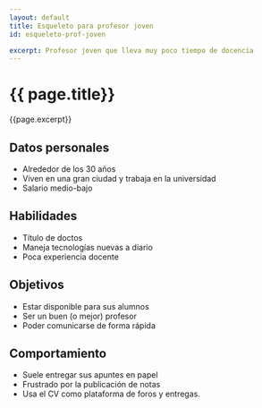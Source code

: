 ```yaml
---
layout: default
title: Esqueleto para profesor joven
id: esqueleto-prof-joven

excerpt: Profesor joven que lleva muy poco tiempo de docencia
---
```


# {{ page.title}}

{{page.excerpt}}

## Datos personales

+ Alrededor de los 30 años
+ Viven en una gran ciudad y trabaja en la universidad
+ Salario medio-bajo

## Habilidades

+ Título de doctos
+ Maneja tecnologías nuevas a diario
+ Poca experiencia docente

## Objetivos

+ Estar disponible para sus alumnos
+ Ser un buen (o mejor) profesor
+ Poder comunicarse de forma rápida

## Comportamiento

+ Suele entregar sus apuntes en papel
+ Frustrado por la publicación de notas
+ Usa el CV como plataforma de foros y entregas.
